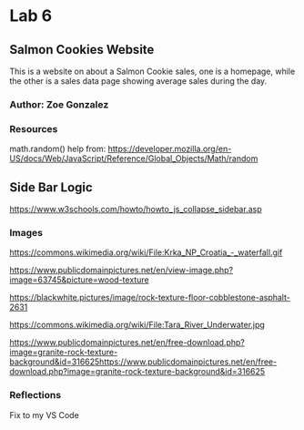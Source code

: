 
# Lab 6

## Salmon Cookies Website

This is a website on about a Salmon Cookie sales, one is a homepage, while the other is a sales data page showing average sales during the day.

### Author: Zoe Gonzalez

### Resources
math.random() help from:
https://developer.mozilla.org/en-US/docs/Web/JavaScript/Reference/Global_Objects/Math/random

## Side Bar Logic 
https://www.w3schools.com/howto/howto_js_collapse_sidebar.asp



### Images
https://commons.wikimedia.org/wiki/File:Krka_NP_Croatia_-_waterfall.gif

https://www.publicdomainpictures.net/en/view-image.php?image=63745&picture=wood-texture

https://blackwhite.pictures/image/rock-texture-floor-cobblestone-asphalt-2631

https://commons.wikimedia.org/wiki/File:Tara_River_Underwater.jpg

https://www.publicdomainpictures.net/en/free-download.php?image=granite-rock-texture-background&id=316625https://www.publicdomainpictures.net/en/free-download.php?image=granite-rock-texture-background&id=316625


### Reflections
Fix to my VS Code
